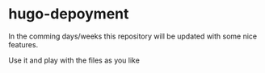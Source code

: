 # hugo-depoyment

In the comming days/weeks this repository will be updated with some nice features.

Use it and play with the files as you like

